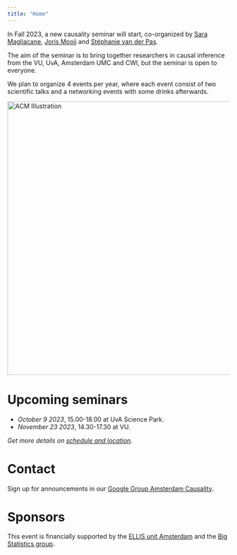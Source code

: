 ```yaml
---
title: "Home"
---
```


In Fall 2023, a new causality seminar will start, co-organized by [Sara Magliacane](https://saramagliacane.github.io/), [Joris Mooij](https://staff.fnwi.uva.nl/j.m.mooij/) and [Stéphanie van der Pas](https://www.stephanievanderpas.nl/). 

The aim of the seminar is to bring together researchers in causal inference from the VU, UvA, Amsterdam UMC and CWI, but the seminar is open to everyone. 

We plan to organize 4 events per year, where each event consist of two scientific talks and a networking events with some drinks afterwards.

<img src="/ACM_logo.png" alt="ACM Illustration" width="620px"/>

# Upcoming seminars

* *October 9 2023*, 15.00-18.00 at UvA Science Park.
* *November 23 2023*, 14.30-17.30 at VU.

*Get more details on [schedule and location](dates).*

# Contact

Sign up for announcements in our [Google Group Amsterdam Causality](https://groups.google.com/g/amscausality/about).

# Sponsors

This event is financially supported by the [ELLIS unit Amsterdam](https://ellis.eu/units/amsterdam) and the [Big Statistics group](https://www.bigstatistics.nl/). 

